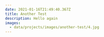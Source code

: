 ```yaml
---
date: 2021-01-16T21:49:40.367Z
title: Another Test
description: Hello again
images:
  - data/projects/images/another-test/4.jpg
---
```

